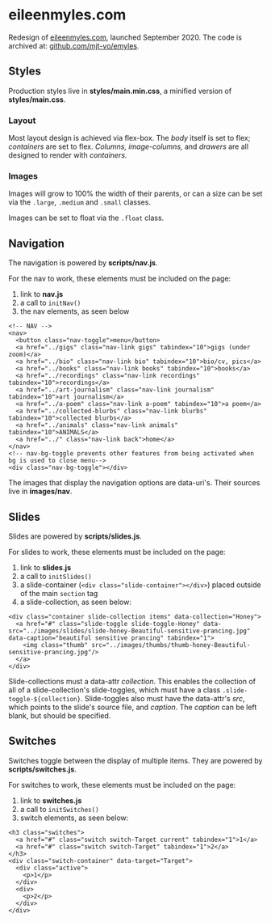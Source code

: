 # eileenmyles.com
Redesign of [eileenmyles.com](https://eileenmyles.com), launched September 2020. The code is archived at: [github.com/mjt-vo/emyles](https://github.com/mjt-vo/emyles).

## Styles

Production styles live in **styles/main.min.css**, a minified version of **styles/main.css**.

### Layout

Most layout design is achieved via flex-box. The *body* itself is set to flex; *containers* are set to flex. *Columns, image-columns,* and *drawers* are all designed to render with *containers.*

### Images

Images will grow to 100% the width of their parents, or can a size can be set via the `.large`, `.medium` and `.small` classes.

Images can be set to float via the `.float` class.

## Navigation

The navigation is powered by **scripts/nav.js**.

For the nav to work, these elements must be included on the page:

1. link to **nav.js**
2. a call to `initNav()`
3. the nav elements, as seen below

```
<!-- NAV -->
<nav>
  <button class="nav-toggle">menu</button>
  <a href="../gigs" class="nav-link gigs" tabindex="10">gigs (under zoom)</a>
  <a href="../bio" class="nav-link bio" tabindex="10">bio/cv, pics</a>
  <a href="../books" class="nav-link books" tabindex="10">books</a>
  <a href="../recordings" class="nav-link recordings" tabindex="10">recordings</a>
  <a href="../art-journalism" class="nav-link journalism" tabindex="10">art journalism</a>
  <a href="../a-poem" class="nav-link a-poem" tabindex="10">a poem</a>
  <a href="../collected-blurbs" class="nav-link blurbs" tabindex="10">collected blurbs</a>
  <a href="../animals" class="nav-link animals" tabindex="10">ANIMALS</a>
  <a href="../" class="nav-link back">home</a>
</nav>
<!-- nav-bg-toggle prevents other features from being activated when bg is used to close menu-->
<div class="nav-bg-toggle"></div>
```

The images that display the navigation options are data-uri's. Their sources live in **images/nav**.

## Slides

Slides are powered by **scripts/slides.js**.

For slides to work, these elements must be included on the page:

1. link to **slides.js**
2. a call to `initSlides()`
3. a slide-container (`<div class="slide-container"></div>`) placed outside of the main `section` tag
4. a slide-collection, as seen below:

```
<div class="container slide-collection items" data-collection="Honey">
  <a href="#" class="slide-toggle slide-toggle-Honey" data-src="../images/slides/slide-honey-Beautiful-sensitive-prancing.jpg" data-caption="beautiful sensitive prancing" tabindex="1">
    <img class="thumb" src="../images/thumbs/thumb-honey-Beautiful-sensitive-prancing.jpg"/>
  </a>
</div>
```

Slide-collections must a data-attr *collection*. This enables the collection of all of a slide-collection's slide-toggles, which must have a class `.slide-toggle-${collection}`. Slide-toggles also must have the data-attr's *src*, which points to the slide's source file, and *caption*. The *caption* can be left blank, but should be specified.

## Switches

Switches toggle between the display of multiple items. They are powered by **scripts/switches.js**.

For switches to work, these elements must be included on the page:

1. link to **switches.js**
2. a call to `initSwitches()`
3. switch elements, as seen below:

```
<h3 class="switches">
  <a href="#" class="switch switch-Target current" tabindex="1">1</a>
  <a href="#" class="switch switch-Target" tabindex="1">2</a>
</h3>
<div class="switch-container" data-target="Target">
  <div class="active">
    <p>1</p>
  </div>
  <div>
    <p>2</p>
  </div>
</div>
```

